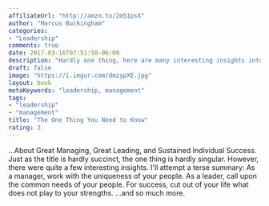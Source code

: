 ```yaml
---
affiliateUrl: "http://amzn.to/2m51psX"
author: "Marcus Buckingham"
categories:
- "Leadership"
comments: true
date: 2017-03-16T07:51:58-06:00
description: "Hardly one thing, here are many interesting insights into great leadership, management, and individual success."
draft: false
image: "https://i.imgur.com/dmzypXE.jpg"
layout: book
metaKeywords: "leadership, management"
tags:
- "leadership"
- "management"
title: "The One Thing You Need to Know"
rating: 3
---
```


...About Great Managing, Great Leading, and Sustained Individual Success.  Just as the title is hardly succinct, the one thing is hardly singular.  However, there were quite a few interesting insights.  I'll attempt a terse summary: As a manager, work with the uniqueness of your people.  As a leader, call upon the common needs of your people.  For success, cut out of your life what does not play to your strengths.  ...and so much more. 

<!--more-->

